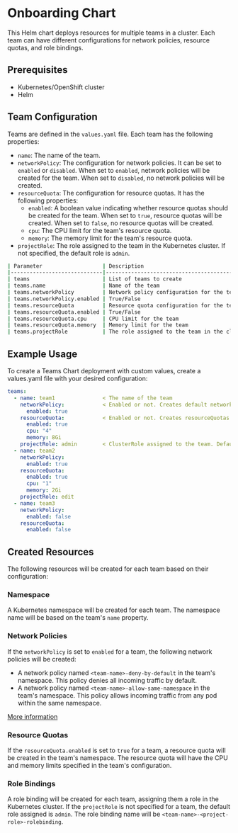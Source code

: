 # Onboarding Chart

This Helm chart deploys resources for multiple teams in a cluster. Each team can have different configurations for network policies, resource quotas, and role bindings.
## Prerequisites

- Kubernetes/OpenShift cluster
- Helm
## Team Configuration

Teams are defined in the `values.yaml` file. Each team has the following properties:

- `name`: The name of the team.
- `networkPolicy`: The configuration for network policies. It can be set to `enabled` or `disabled`. When set to `enabled`, network policies will be created for the team. When set to `disabled`, no network policies will be created.
- `resourceQuota`: The configuration for resource quotas. It has the following properties:
  - `enabled`: A boolean value indicating whether resource quotas should be created for the team. When set to `true`, resource quotas will be created. When set to `false`, no resource quotas will be created.
  - `cpu`: The CPU limit for the team's resource quota.
  - `memory`: The memory limit for the team's resource quota.
- `projectRole`: The role assigned to the team in the Kubernetes cluster. If not specified, the default role is `admin`.

```bash
| Parameter                   | Description                                  | Default |
|-----------------------------|----------------------------------------------|---------|
| teams                       | List of teams to create                      |   []    |
| teams.name                  | Name of the team                             |         |
| teams.networkPolicy         | Network policy configuration for the team    |         |
| teams.networkPolicy.enabled | True/False                                   | False   |
| teams.resourceQuota         | Resource quota configuration for the team    |         |
| teams.resourceQuota.enabled | True/False                                   | False   |
| teams.resourceQuota.cpu     | CPU limit for the team                       |         |
| teams.resourceQuota.memory  | Memory limit for the team                    |         |
| teams.projectRole           | The role assigned to the team in the cluster | admin   |
```

## Example Usage
To create a Teams Chart deployment with custom values, create a values.yaml file with your desired configuration:

```yaml
teams:
  - name: team1               < The name of the team
    networkPolicy:            < Enabled or not. Creates default networkPolicies. Default = false
      enabled: true
    resourceQuota:            < Enabled or not. Creates resourceQuotas for the namespace. Default = false
      enabled: true
      cpu: "4"
      memory: 8Gi
    projectRole: admin        < ClusterRole assigned to the team. Default = admin
  - name: team2
    networkPolicy:
      enabled: true
    resourceQuota:
      enabled: true
      cpu: "1"
      memory: 2Gi
    projectRole: edit
  - name: team3
    networkPolicy:
      enabled: false
    resourceQuota:
      enabled: false
```
## Created Resources

The following resources will be created for each team based on their configuration:

### Namespace

A Kubernetes namespace will be created for each team. The namespace name will be based on the team's `name` property.

### Network Policies

If the `networkPolicy` is set to `enabled` for a team, the following network policies will be created:

- A network policy named `<team-name>-deny-by-default` in the team's namespace. This policy denies all incoming traffic by default.
- A network policy named `<team-name>-allow-same-namespace` in the team's namespace. This policy allows incoming traffic from any pod within the same namespace.

[More information](https://docs.openshift.com/container-platform/latest/networking/network_policy/creating-network-policy.html#nw-networkpolicy-create-cli_creating-network-policy)
### Resource Quotas

If the `resourceQuota.enabled` is set to `true` for a team, a resource quota will be created in the team's namespace. The resource quota will have the CPU and memory limits specified in the team's configuration.

### Role Bindings

A role binding will be created for each team, assigning them a role in the Kubernetes cluster. If the `projectRole` is not specified for a team, the default role assigned is `admin`. The role binding name will be `<team-name>-<project-role>-rolebinding`.
